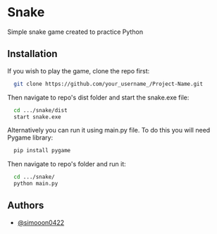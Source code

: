 
# Snake

Simple snake game created to practice Python


## Installation

If you wish to play the game, clone the repo first:

```bash
  git clone https://github.com/your_username_/Project-Name.git
```
Then navigate to repo's dist folder and start the snake.exe file:
```bash
  cd .../snake/dist
  start snake.exe
```

Alternatively you can run it using main.py file. To do this you will need Pygame library:
```bash
  pip install pygame
```
Then navigate to repo's folder and run it:
```bash
  cd .../snake/
  python main.py
```
## Authors

- [@simooon0422](https://github.com/simooon0422)


